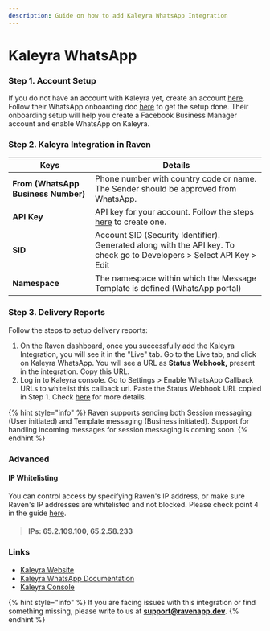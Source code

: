 ```yaml
---
description: Guide on how to add Kaleyra WhatsApp Integration
---
```


# Kaleyra WhatsApp

### Step 1. **Account Setup** <a href="#account-setup" id="account-setup"></a>

If you do not have an account with Kaleyra yet, create an account [here](https://developers.kaleyra.io/docs/create-an-account-in-kcloud). Follow their WhatsApp onboarding doc [here](https://developers.kaleyra.io/docs/getting-started-with-whatsapp-messaging) to get the setup done. Their onboarding setup will help you create a Facebook Business Manager account and enable WhatsApp on Kaleyra.&#x20;



### Step 2. Kaleyra Integration in Raven <a href="#integration-keys" id="integration-keys"></a>

| Keys                                | Details                                                                                                                |
| ----------------------------------- | ---------------------------------------------------------------------------------------------------------------------- |
| **From (WhatsApp Business Number)** | Phone number with country code or name. The Sender should be approved from WhatsApp.                                   |
| **API Key**                         | API key for your account. Follow the steps [here](https://developers.kaleyra.io/docs/create-api-key) to create one.    |
| **SID**                             | Account SID (Security Identifier). Generated along with the API key. To check go to Developers > Select API Key > Edit |
| **Namespace**                       | The namespace within which the Message Template is defined (WhatsApp portal)                                           |



### Step 3. Delivery Reports <a href="#delivery-reports" id="delivery-reports"></a>

Follow the steps to setup delivery reports:

1. On the Raven dashboard, once you successfully add the Kaleyra Integration, you will see it in the "Live" tab. Go to the Live tab, and click on Kaleyra WhatsApp. You will see a URL as **Status Webhook,** present in the integration. Copy this URL.
2. Log in to Kaleyra console. Go to Settings > Enable WhatsApp Callback URLs to whitelist this callback url. Paste the Status Webhook URL copied in Step 1. Check [here](https://developers.kaleyra.io/docs/whatsapp-callback-url) for more details.

{% hint style="info" %}
Raven supports sending both Session messaging (User initiated) and Template messaging (Business initiated). Support for handling incoming messages for session messaging is coming soon.
{% endhint %}



### Advanced&#x20;

#### IP Whitelisting

You can control access by specifying Raven's IP address, or make sure Raven's IP addresses are whitelisted and not blocked. Please check point 4 in the guide [here](https://developers.kaleyra.io/docs/generating-an-api-key).

> #### IPs: 65.2.109.100, 65.2.58.233



### Links <a href="#links" id="links"></a>

* [Kaleyra Website](https://www.kaleyra.com/whatsapp/)​
* [Kaleyra WhatsApp Documentation](https://developers.kaleyra.io/docs/getting-started-with-whatsapp-messaging)​
* [Kaleyra Console](https://in.kaleyra.io/dashboard)

{% hint style="info" %}
If you are facing issues with this integration or find something missing, please write to us at **support@ravenapp.dev**.
{% endhint %}
